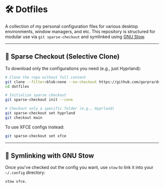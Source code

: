 # 🛠️ Dotfiles

A collection of my personal configuration files for various desktop environments, window managers, and etc. This repository is structured for modular use via `git sparse-checkout` and symlinked using [GNU Stow](https://www.gnu.org/software/stow/).

---

## 🚀 Sparse Checkout (Selective Clone)

To download only the configurations you need (e.g., just Hyprland):

```bash
# Clone the repo without full content
git clone --filter=blob:none --no-checkout https://github.com/garpra/dotfiles.git
cd dotfiles

# Initialize sparse checkout
git sparse-checkout init --cone

# Checkout only a specific folder (e.g., Hyprland)
git sparse-checkout set hyprland
git checkout main
```

To use XFCE configs instead:

```bash
git sparse-checkout set xfce
```

---

## 🔗 Symlinking with GNU Stow

Once you've checked out the config you want, use `stow` to link it into your `~/.config` directory:

```bash
stow xfce.
```
